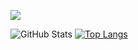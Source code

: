 ![](https://github-profile-summary-cards.vercel.app/api/cards/profile-details?username=yasuto2002&theme=tokyonight)
 
![GitHub Stats](https://github-readme-stats.vercel.app/api?username=yasuto2002&show_icons=true&theme=tokyonight)
[![Top Langs](https://github-readme-stats.vercel.app/api/top-langs/?username=yasuto2002&layout=compact&langs_count=6&theme=tokyonight)](https://github.com/anuraghazra/github-readme-stats)


<!--
**yasuto2002/yasuto2002** is a ✨ _special_ ✨ repository because its `README.md` (this file) appears on your GitHub profile.

Here are some ideas to get you started:

- 🔭 I’m currently working on ...
- 🌱 I’m currently learning ...
- 👯 I’m looking to collaborate on ...
- 🤔 I’m looking for help with ...
- 💬 Ask me about ...
- 📫 How to reach me: ...
- 😄 Pronouns: ...
- ⚡ Fun fact: ...
-->
